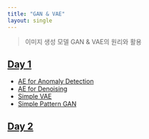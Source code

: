 ```yaml
---
title: "GAN & VAE"
layout: single
---
```


> 이미지 생성 모델 GAN & VAE의 원리와 활용

## [Day 1][1]
* [AE for Anomaly Detection][1-1]
* [AE for Denoising][1-2]
* [Simple VAE][1-3]
* [Simple Pattern GAN][1-4]

## [Day 2][2]


[1]: https://drive.google.com/file/d/1WC47CnqP8UPfHVOGLv08jl7O5NaqkyVA/view
[1-1]: https://colab.research.google.com/drive/1kUbJrNBmVY_rwSV78DNapu6XMaq3zBRH
[1-2]: https://colab.research.google.com/drive/1MF5SzZsG313oUd14CWIjYJbTy-0_ddih
[1-3]: https://colab.research.google.com/drive/1YETknhagdWwcCWU9JZsD6luNoENwkziQ
[1-4]: https://colab.research.google.com/drive/1EuTuzNhPUPiXmjUqKgyR_9g_z-jle2ZR
[2]: https://drive.google.com/file/d/1WJCQIOMrWsqERzKYilACVOpdvL0VaUGV/view
